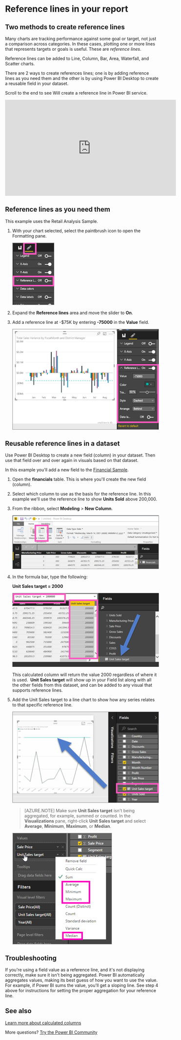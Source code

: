 ﻿<properties
   pageTitle="Reference lines in your report"
   description="Reference lines in your report"
   services="powerbi"
   documentationCenter=""
   authors="mihart"
   manager="mblythe"
   backup=""
   editor=""
   tags=""
   featuredVideoId="zcAFP9U3d30"
   qualityFocus="no"
   qualityDate=""/>

<tags
   ms.service="powerbi"
   ms.devlang="NA"
   ms.topic="article"
   ms.tgt_pltfrm="NA"
   ms.workload="powerbi"
   ms.date="08/23/2016"
   ms.author="mihart"/>

# Reference lines in your report
##  Two methods to create reference lines

Many charts are tracking performance against some goal or target, not just a comparison across categories. In these cases, plotting one or more lines that represents targets or goals is useful. These are *reference lines*.

Reference lines can be added to Line, Column, Bar, Area, Waterfall, and Scatter charts.

There are 2 ways to create references lines; one is by adding reference lines as you need them and the other is by using Power BI Desktop to create a reusable field in your dataset.

Scroll to the end to see Will create a reference line in Power BI service.
<iframe width="560" height="315" src="https://www.youtube.com/embed/zcAFP9U3d30?#t-2m30s" frameborder="0" allowfullscreen></iframe>

## Reference lines as you need them

This example uses the Retail Analysis Sample.

 1. With your chart selected, select the paintbrush icon to open the Formatting pane.

    ![](media/powerbi-service-reference-lines-in-your-report/formatting-pane.png)

 2. Expand the **Reference lines** area and move the slider to **On**.

 3. Add a reference line at -$75K by entering  **-75000** in the **Value** field.

    ![](media/powerbi-service-reference-lines-in-your-report/reference-lines.png)  


## Reusable reference lines in a dataset

Use Power BI Desktop to create a new field (column) in your dataset. Then use that field over and over again in visuals based on that dataset.

 In this example you'll add a new field to the [Financial Sample](powerbi-sample-download-the-financial-sample-workbook.md).

1. Open the **financials** table.  This is where you'll create the new field (column).

2.  Select which column to use as the basis for the reference line.  In this example we'll use the reference line to show **Units Sold** above 200,000.

2. From the ribbon, select **Modeling** > **New Column**.

    ![](media/powerbi-service-reference-lines-in-your-report/PBI_reference_line_new-column-new.png)

3. In the formula bar, type the following:

    **Unit Sales target = 2000**

    ![](media/powerbi-service-reference-lines-in-your-report/PBI_reference_line_field_list_new2.png)

    This calculated column will return the value 2000 regardless of where it is used.  **Unit Sales target** will show up in your Field list along with all the other fields from this dataset, and can be added to any visual that supports reference lines. 

4. Add the Unit Sales target to a line chart to show how any series relates to that specific reference line.    

    ![](media/powerbi-service-reference-lines-in-your-report/reference-lines-show.png)

    >[AZURE.NOTE] Make sure **Unit Sales target** isn't being aggregated, for example, summed or counted. In the **Visualizations** pane, right-click **Unit Sales target** and select **Average**, **Minimum**, **Maximum**, or **Median**.

    ![](media/powerbi-service-reference-lines-in-your-report/power-bi-reference-lines.png)

##  Troubleshooting

If you're using a field value as a reference line, and it's not displaying correctly, make sure it isn't being aggregated.  Power BI automatically aggregates values, making its best guess of how you want to use the value. For example, if Power BI sums the value, you'll get a sloping line.  See step 4 above for instructions for setting the proper aggregation for your reference line.

##  See also
[Learn more about calculated columns](powerbi-desktop-calculated-columns.md)

More questions? [Try the Power BI Community](http://community.powerbi.com/)
